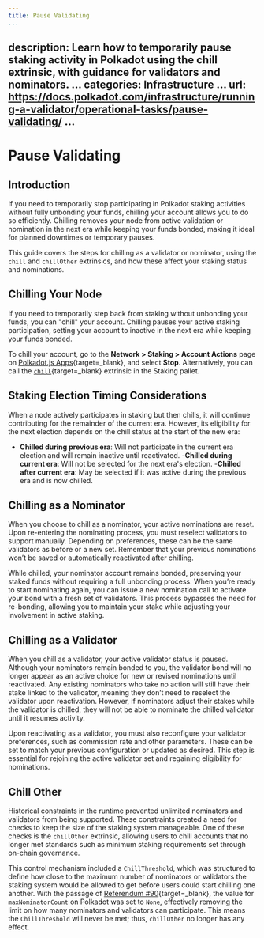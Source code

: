 ```yaml
---
title: Pause Validating
...
```

description: Learn how to temporarily pause staking activity in Polkadot using the chill extrinsic,
  with guidance for validators and nominators.
...
categories: Infrastructure
...
url: https://docs.polkadot.com/infrastructure/running-a-validator/operational-tasks/pause-validating/
...
---

# Pause Validating

## Introduction

If you need to temporarily stop participating in Polkadot staking activities without fully unbonding your funds, chilling your account allows you to do so efficiently. Chilling removes your node from active validation or nomination in the next era while keeping your funds bonded, making it ideal for planned downtimes or temporary pauses.

This guide covers the steps for chilling as a validator or nominator, using the `chill` and `chillOther` extrinsics, and how these affect your staking status and nominations.

## Chilling Your Node

If you need to temporarily step back from staking without unbonding your funds, you can "chill" your account. Chilling pauses your active staking participation, setting your account to inactive in the next era while keeping your funds bonded.

To chill your account, go to the **Network > Staking > Account Actions** page on [Polkadot.js Apps](https://polkadot.js.org/apps){target=\_blank}, and select **Stop**. Alternatively, you can call the [`chill`](https://paritytech.github.io/polkadot-sdk/master/pallet_staking/enum.Call.html#variant.chill){target=\_blank} extrinsic in the Staking pallet. 

## Staking Election Timing Considerations

When a node actively participates in staking but then chills, it will continue contributing for the remainder of the current era. However, its eligibility for the next election depends on the chill status at the start of the new era:

- **Chilled during previous era**: Will not participate in the current era election and will remain inactive until reactivated.
-**Chilled during current era**: Will not be selected for the next era's election.
-**Chilled after current era**: May be selected if it was active during the previous era and is now chilled.

## Chilling as a Nominator

When you choose to chill as a nominator, your active nominations are reset. Upon re-entering the nominating process, you must reselect validators to support manually. Depending on preferences, these can be the same validators as before or a new set. Remember that your previous nominations won’t be saved or automatically reactivated after chilling.

While chilled, your nominator account remains bonded, preserving your staked funds without requiring a full unbonding process. When you’re ready to start nominating again, you can issue a new nomination call to activate your bond with a fresh set of validators. This process bypasses the need for re-bonding, allowing you to maintain your stake while adjusting your involvement in active staking.

## Chilling as a Validator

When you chill as a validator, your active validator status is paused. Although your nominators remain bonded to you, the validator bond will no longer appear as an active choice for new or revised nominations until reactivated. Any existing nominators who take no action will still have their stake linked to the validator, meaning they don’t need to reselect the validator upon reactivation. However, if nominators adjust their stakes while the validator is chilled, they will not be able to nominate the chilled validator until it resumes activity.

Upon reactivating as a validator, you must also reconfigure your validator preferences, such as commission rate and other parameters. These can be set to match your previous configuration or updated as desired. This step is essential for rejoining the active validator set and regaining eligibility for nominations.

## Chill Other

Historical constraints in the runtime prevented unlimited nominators and validators from being supported. These constraints created a need for checks to keep the size of the staking system manageable. One of these checks is the `chillOther` extrinsic, allowing users to chill accounts that no longer met standards such as minimum staking requirements set through on-chain governance.

This control mechanism included a `ChillThreshold`, which was structured to define how close to the maximum number of nominators or validators the staking system would be allowed to get before users could start chilling one another. With the passage of [Referendum #90](https://polkadot-old.polkassembly.io/referendum/90){target=\_blank}, the value for `maxNominatorCount` on Polkadot was set to `None`, effectively removing the limit on how many nominators and validators can participate. This means the `ChillThreshold` will never be met; thus, `chillOther` no longer has any effect.
